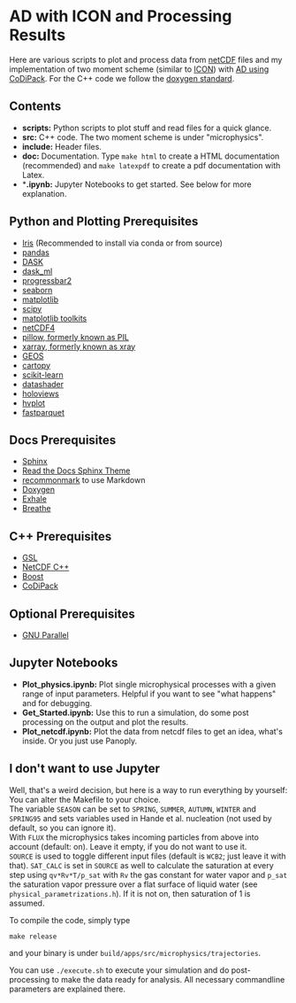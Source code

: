 AD with ICON and Processing Results
===================================

Here are various scripts to plot and process data from [netCDF](https://www.unidata.ucar.edu/software/netcdf/) files and my implementation of two moment scheme (similar to [ICON](https://www.dwd.de/EN/research/weatherforecasting/num_modelling/01_num_weather_prediction_modells/icon_description.html)) with [AD using CoDiPack](https://github.com/scicompkl/codipack). For the C++ code we follow the
[doxygen standard](http://www.doxygen.nl/manual/docblocks.html).

Contents
---------

- **scripts:** Python scripts to plot stuff and read files for a quick glance.
- **src:** C++ code. The two moment scheme is under "microphysics".
- **include:** Header files.
- **doc:** Documentation. Type `make html` to create a HTML documentation (recommended) and `make latexpdf` to create a pdf documentation with Latex.
- ***.ipynb:** Jupyter Notebooks to get started. See below for more explanation.


Python and Plotting Prerequisites
---------------------

- [Iris](https://github.com/SciTools/iris) (Recommended to install via conda or from source)
- [pandas](https://pandas.pydata.org/)
- [DASK](https://dask.org/)
- [dask_ml](https://dask-ml.readthedocs.io/en/latest/)
- [progressbar2](https://pypi.org/project/progressbar2/)
- [seaborn](https://seaborn.pydata.org/)
- [matplotlib](https://matplotlib.org/)
- [scipy](https://www.scipy.org/)
- [matplotlib toolkits](https://matplotlib.org/1.4.3/mpl_toolkits/index.html)
- [netCDF4](https://unidata.github.io/netcdf4-python/netCDF4/index.html)
- [pillow, formerly known as PIL](https://pillow.readthedocs.io/en/stable/)
- [xarray, formerly known as xray](http://xarray.pydata.org/en/stable/)
- [GEOS](https://github.com/libgeos/geos)
- [cartopy](https://scitools.org.uk/cartopy/docs/latest/)
- [scikit-learn](https://scikit-learn.org/stable/)
- [datashader](https://datashader.org/index.html)
- [holoviews](http://holoviews.org/)
- [hvplot](https://hvplot.holoviz.org/)
- [fastparquet](https://github.com/dask/fastparquet)

Docs Prerequisites
-------------------------
- [Sphinx](http://www.sphinx-doc.org/en/master/)
- [Read the Docs Sphinx Theme](https://sphinx-rtd-theme.readthedocs.io/en/stable/)
- [recommonmark](https://www.sphinx-doc.org/en/master/usage/markdown.html) to use Markdown
- [Doxygen](http://www.doxygen.nl/index.html)
- [Exhale](https://exhale.readthedocs.io/en/latest/overview.html)
- [Breathe](https://breathe.readthedocs.io/en/latest/)


C++ Prerequisites
-----------------
- [GSL](https://www.gnu.org/software/gsl/)
- [NetCDF C++](https://github.com/Unidata/netcdf-cxx4/releases)
- [Boost](https://www.boost.org/)
- [CoDiPack](https://www.scicomp.uni-kl.de/software/codi/)

Optional Prerequisites
----------------------
- [GNU Parallel](https://www.gnu.org/software/parallel/)

Jupyter Notebooks
-----------------
- **Plot_physics.ipynb:** Plot single microphysical processes with a given range
of input parameters. Helpful if you want to see "what happens" and for debugging.
- **Get_Started.ipynb:** Use this to run a simulation, do some post processing
on the output and plot the results.
- **Plot_netcdf.ipynb:** Plot the data from netcdf files to get an idea, what's inside.
Or you just use Panoply.

I don't want to use Jupyter
---------------------------
Well, that's a weird decision, but here is a way to run everything by yourself:
You can alter the Makefile to your choice. \
The variable `SEASON` can be set to
`SPRING`, `SUMMER`, `AUTUMN`, `WINTER` and `SPRING95` and sets variables used
in Hande et al. nucleation (not used by default, so you can ignore it). \
With `FLUX` the microphysics takes incoming particles from above into account (default: on).
Leave it empty, if you do not want to use it. \
`SOURCE` is used to toggle different input files (default is `WCB2`; just leave it with that).
`SAT_CALC` is set in `SOURCE` as well to calculate the saturation at every step using `qv*Rv*T/p_sat`
with `Rv` the gas constant for water vapor and `p_sat` the
saturation vapor pressure over a flat surface of liquid water (see `physical_parametrizations.h`).
If it is not on, then saturation of 1 is assumed.

To compile the code, simply type
```
make release
```
and your binary is under `build/apps/src/microphysics/trajectories`.

You can use `./execute.sh` to execute your simulation and do post-processing
to make the data ready for analysis.
All necessary commandline parameters are explained there.


